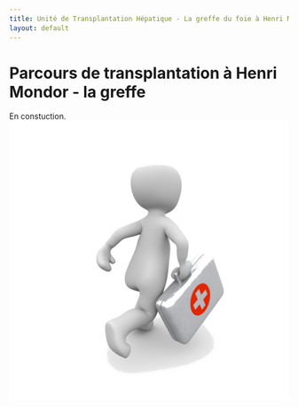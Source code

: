 ```yaml
---
title: Unité de Transplantation Hépatique - La greffe du foie à Henri Mondor
layout: default
---
```

# Parcours de transplantation à Henri Mondor - la greffe

En constuction.
_![En construction](images/en-construction.png)_
